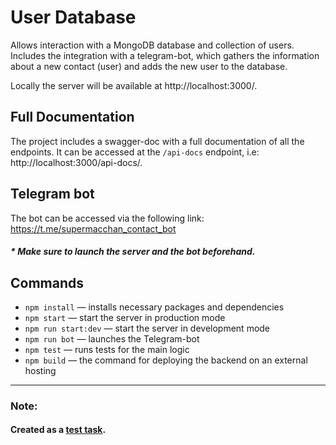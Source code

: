 # User Database

Allows interaction with a MongoDB database and collection of users.
Includes the integration with a telegram-bot, which gathers the information about a new contact (user) and adds the new user to the database.

Locally the server will be available at http://localhost:3000/.

## Full Documentation

The project includes a swagger-doc with a full documentation of all the endpoints. It can be accessed at the ``/api-docs`` endpoint, i.e: http://localhost:3000/api-docs/.

## Telegram bot

The bot can be accessed via the following link: 
https://t.me/supermacchan_contact_bot

##### * Make sure to launch the server and the bot beforehand.

## Commands

- ``npm install`` — installs necessary packages and dependencies
- ``npm start`` — start the server in production mode
- ``npm run start:dev`` — start the server in development mode
- ``npm run bot`` — launches the Telegram-bot
- ``npm test`` — runs tests for the main logic
- ``npm build`` — the command for deploying the backend on an external hosting

---------------
### Note:

#### Created as a [test task](https://docs.google.com/document/d/1kQZJ5MKh3zDWejVtCZ4A6p8BqwTXUu0VHiQnZWOv6HE/edit).


